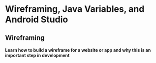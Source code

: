 # Wireframing, Java Variables, and Android Studio

## Wireframing
#### Learn how to build a wireframe for a website or app and why this is an important step in development